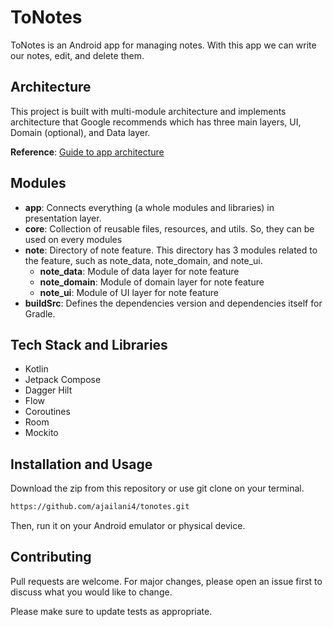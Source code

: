 # ToNotes

ToNotes is an Android app for managing notes. With this app we can write our notes, edit, and delete them.

## Architecture

This project is built with multi-module architecture and implements architecture that Google recommends which has three main layers, UI, Domain (optional), and Data layer.

**Reference**: [Guide to app architecture](https://developer.android.com/jetpack/guide)

## Modules
- **app**: Connects everything (a whole modules and libraries) in presentation layer.
- **core**: Collection of reusable files, resources, and utils. So, they can be used on every modules
- **note**: Directory of note feature. This directory has 3 modules related to the feature, such as note_data, note_domain, and note_ui.
    - **note_data**: Module of data layer for note feature
    - **note_domain**: Module of domain layer for note feature
    - **note_ui**: Module of UI layer for note feature
- **buildSrc**: Defines the dependencies version and dependencies itself for Gradle.

## Tech Stack and Libraries

- Kotlin
- Jetpack Compose
- Dagger Hilt
- Flow
- Coroutines
- Room
- Mockito

## Installation and Usage
Download the zip from this repository or use git clone on your terminal.

```bash
https://github.com/ajailani4/tonotes.git
```
Then, run it on your Android emulator or physical device.

## Contributing
Pull requests are welcome. For major changes, please open an issue first to discuss what you would like to change.

Please make sure to update tests as appropriate.
